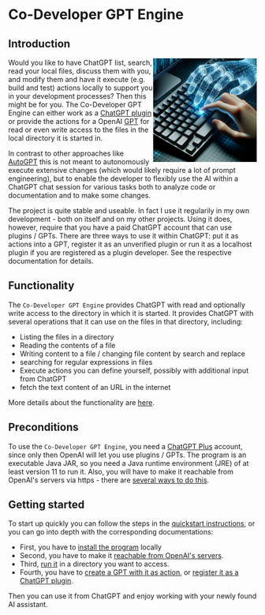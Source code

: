 # Co-Developer GPT Engine

## Introduction

<div style="float: right;">
    <img src="images/dalle/joinedkeyboard1.png" alt="Joined Keyboard Image" style="width: 15em; height: auto;" />
</div>

Would you like to have ChatGPT list, search, read your local files, discuss them with you, and modify them
and have it execute (e.g. build and test)
actions locally to support you in your development processes? Then this might be for you. The Co-Developer GPT 
Engine can either work as a [ChatGPT plugin](https://openai.com/blog/chatgpt-plugins) or provide the actions for a
OpenAI
[GPT](https://openai.com/blog/introducing-gpts) for read or even write access to the files in the local directory it is
started in.

In contrast to other approaches like [AutoGPT](https://github.com/Significant-Gravitas/AutoGPT) this is not meant to
autonomously execute extensive changes (which would likely require a lot of prompt engineering), but to enable the
developer to flexibly use the AI within a ChatGPT chat session for various tasks both to analyze code or documentation
and to make some changes.

The project is quite stable and useable. In fact I use it regularily in my own development - both on itself and on
my other projects. Using it does, however, require that you have a paid ChatGPT account that can use plugins / GPTs.
There are three ways to use it within ChatGPT: put it as actions into a GPT, register it as an unverified plugin or run
it as a localhost plugin if you are registered as a plugin developer.
See the respective documentation for details.

## Functionality

The `Co-Developer GPT Engine` provides ChatGPT with read and optionally write access to the directory in which it
is started. It provides ChatGPT with several operations that it can use on the files in that directory, including:

- Listing the files in a directory
- Reading the contents of a file
- Writing content to a file / changing file content by search and replace
- searching for regular expressions in files
- Execute actions you can define yourself, possibly with additional input from ChatGPT
- fetch the text content of an URL in the internet

More details about the functionality are [here](functionality.md).

## Preconditions

To use the `Co-Developer GPT Engine`, you need a [ChatGPT Plus](https://openai.com/blog/chatgpt-plus) account,
since only then OpenAI will let you use plugins / GPTs.
The program is an executable Java JAR, so you need a Java runtime environment (JRE) of at least version 11 to run it.
Also, you will have to make it reachable from OpenAI's servers via https -
there are [several ways to do this](https.md).

## Getting started

To start up quickly you can follow the steps in the [quickstart instructions](quickstart.md), or you can go into
depth with the corresponding documentations:

- First, you have to [install the program](install.md) locally
- Second, you have to make it [reachable from OpenAI's servers](https.md).
- Third, [run it](commandline.md) in a directory you want to access.
- Fourth, you have to [create a GPT with it as action](gpt.md), or [register it as a ChatGPT plugin](plugin.md).

Then you can use it from ChatGPT and enjoy working with your newly found AI assistant.
